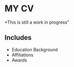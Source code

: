 # MY CV
 *This is still a work in progress"
 
 ## Includes
 
 - Education Background
 - Affiliations
 - Awards
